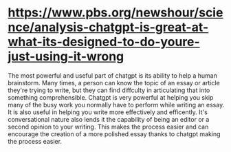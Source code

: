 # https://www.pbs.org/newshour/science/analysis-chatgpt-is-great-at-what-its-designed-to-do-youre-just-using-it-wrong

The most powerful and useful part of chatgpt is its ability to help a human brainstorm. Many times, a person can know the topic of an essay or article they're trying to write, but
they can find diffculty in articulating that into something comprehensible. Chatgpt is very powerful at helping you skip many of the busy work you normally have to perform while writing 
an essay. It is also useful in helping you write more effectively and efficently. It's conversational nature also lends it the capability of being an editor or a second opinion to your writing. 
This makes the process easier and can encourage the creation of a more polished essay thanks to chatgpt making the process easier. 